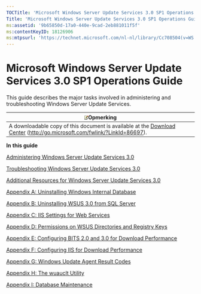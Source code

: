 ```yaml
---
TOCTitle: 'Microsoft Windows Server Update Services 3.0 SP1 Operations Guide'
Title: 'Microsoft Windows Server Update Services 3.0 SP1 Operations Guide'
ms:assetid: '9b65850d-17a0-440e-9cad-2eb881011f5f'
ms:contentKeyID: 18126906
ms:mtpsurl: 'https://technet.microsoft.com/nl-nl/library/Cc708504(v=WS.10)'
---
```


Microsoft Windows Server Update Services 3.0 SP1 Operations Guide
=================================================================

This guide describes the major tasks involved in administering and troubleshooting Windows Server Update Services.

| ![](/security-updates/images/Cc708504.note(WS.10).gif)Opmerking                                                                                               |
|--------------------------------------------------------------------------------------------------------------------------------------------------------------------------|
| A downloadable copy of this document is available at the [Download Center](http://go.microsoft.com/fwlink/?linkid=86697) (http://go.microsoft.com/fwlink/?LinkId=86697). |

**In** **this guide**

[Administering Windows Server Update Services 3.0](https://technet.microsoft.com/85fb28bc-2b34-4b88-96e2-063fc786d519)

[Troubleshooting Windows Server Update Services 3.0](https://technet.microsoft.com/0c811cbf-ded5-4667-84b4-0e04a058adcf)

[Additional Resources for Windows Server Update Services 3.0](https://technet.microsoft.com/9180a906-bc92-469a-8198-d0b0cabf6dc9)

[Appendix A: Uninstalling Windows Internal Database](https://technet.microsoft.com/f8abcf6e-b6ef-4872-bf51-1b89994700d5)

[Appendix B: Uninstalling WSUS 3.0 from SQL Server](https://technet.microsoft.com/644a4b46-f1eb-48c8-b745-6fa4da00c91c)

[Appendix C: IIS Settings for Web Services](https://technet.microsoft.com/36a1530c-dfad-47df-9a3d-906190038a7a)

[Appendix D: Permissions on WSUS Directories and Registry Keys](https://technet.microsoft.com/92a5f3b2-48cb-4c45-b2c5-84444efd338c)

[Appendix E: Configuring BITS 2.0 and 3.0 for Download Performance](https://technet.microsoft.com/01c3e082-8e15-47c2-badf-3d14554534d6)

[Appendix F: Configuring IIS for Download Performance](https://technet.microsoft.com/52d486c2-c98a-490e-ab14-2be12cdcfb91)

[Appendix G: Windows Update Agent Result Codes](https://technet.microsoft.com/061d0423-f7f1-401e-9ef7-b7d02cd50b7a)

[Appendix H: The wuauclt Utility](https://technet.microsoft.com/26807cd7-72c0-44b1-80f4-a39793801c45)

[Appendix I: Database Maintenance](https://technet.microsoft.com/e787794b-4f09-4d01-ae4e-5983ea7634f9)
